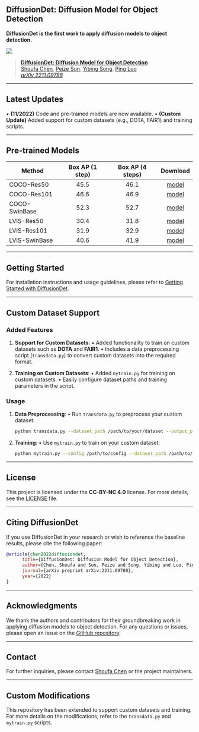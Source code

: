 ## DiffusionDet: Diffusion Model for Object Detection

**DiffusionDet is the first work to apply diffusion models to object detection.**

![](teaser.png)

> [**DiffusionDet: Diffusion Model for Object Detection**](https://arxiv.org/abs/2211.09788)  
> [Shoufa Chen](https://www.shoufachen.com/), [Peize Sun](https://peizessun.github.io/), [Yibing Song](https://ybsong00.github.io/), [Ping Luo](http://luoping.me/)  
> *[arXiv 2211.09788](https://arxiv.org/abs/2211.09788)*  

---

## Latest Updates
• **(11/2022)** Code and pre-trained models are now available.
• **(Custom Update)** Added support for custom datasets (e.g., DOTA, FAIR1) and training scripts.

---

## Pre-trained Models

| Method               | Box AP (1 step) | Box AP (4 steps) | Download |
|----------------------|:---------------:|:----------------:|:--------:|
| COCO-Res50           | 45.5            | 46.1             | [model](https://github.com/ShoufaChen/DiffusionDet/releases/download/v0.1/diffdet_coco_res50.pth) |
| COCO-Res101          | 46.6            | 46.9             | [model](https://github.com/ShoufaChen/DiffusionDet/releases/download/v0.1/diffdet_coco_res101.pth) |
| COCO-SwinBase        | 52.3            | 52.7             | [model](https://github.com/ShoufaChen/DiffusionDet/releases/download/v0.1/diffdet_coco_swinbase.pth) |
| LVIS-Res50           | 30.4            | 31.8             | [model](https://github.com/ShoufaChen/DiffusionDet/releases/download/v0.1/diffdet_lvis_res50.pth) |
| LVIS-Res101          | 31.9            | 32.9             | [model](https://github.com/ShoufaChen/DiffusionDet/releases/download/v0.1/diffdet_lvis_res101.pth) |
| LVIS-SwinBase        | 40.6            | 41.9             | [model](https://github.com/ShoufaChen/DiffusionDet/releases/download/v0.1/diffdet_lvis_swinbase.pth) |

---

## Getting Started

For installation instructions and usage guidelines, please refer to [Getting Started with DiffusionDet](GETTING_STARTED.md).

---

## Custom Dataset Support

### Added Features
1. **Support for Custom Datasets**:
   • Added functionality to train on custom datasets such as **DOTA** and **FAIR1**.
   • Includes a data preprocessing script (`transdata.py`) to convert custom datasets into the required format.

2. **Training on Custom Datasets**:
   • Added `mytrain.py` for training on custom datasets.
   • Easily configure dataset paths and training parameters in the script.

### Usage
1. **Data Preprocessing**:
   • Run `transdata.py` to preprocess your custom dataset:
     ```bash
     python transdata.py --dataset_path /path/to/your/dataset --output_path /path/to/output
     ```

2. **Training**:
   • Use `mytrain.py` to train on your custom dataset:
     ```bash
     python mytrain.py --config /path/to/config --dataset_path /path/to/preprocessed/dataset
     ```

---

## License

This project is licensed under the **CC-BY-NC 4.0** license. For more details, see the [LICENSE](LICENSE) file.

---

## Citing DiffusionDet

If you use DiffusionDet in your research or wish to reference the baseline results, please cite the following paper:

```BibTeX
@article{chen2022diffusiondet,
      title={DiffusionDet: Diffusion Model for Object Detection},
      author={Chen, Shoufa and Sun, Peize and Song, Yibing and Luo, Ping},
      journal={arXiv preprint arXiv:2211.09788},
      year={2022}
}
```

---

## Acknowledgments

We thank the authors and contributors for their groundbreaking work in applying diffusion models to object detection. For any questions or issues, please open an issue on the [GitHub repository](https://github.com/ShoufaChen/DiffusionDet).

---

## Contact

For further inquiries, please contact [Shoufa Chen](https://www.shoufachen.com/) or the project maintainers.

---

## Custom Modifications

This repository has been extended to support custom datasets and training. For more details on the modifications, refer to the `transdata.py` and `mytrain.py` scripts.